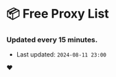 # :package: Free Proxy List
### Updated every 15 minutes.

- Last updated: `2024-08-11 23:00`

:heart:
